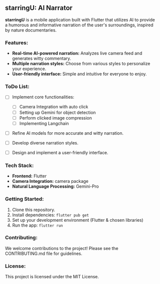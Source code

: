 ## starringU: AI Narrator

**starringU** is a mobile application built with Flutter that utilizes AI to provide a humorous and informative narration of the user's surroundings, inspired by nature documentaries.

### Features:

* **Real-time AI-powered narration:** Analyzes live camera feed and generates witty commentary.
* **Multiple narration styles:** Choose from various styles to personalize your experience.
* **User-friendly interface:** Simple and intuitive for everyone to enjoy.

### ToDo List:

- [ ] Implement core functionalities:
  - [ ] Camera Integration with auto click
  - [ ] Setting up Gemini for object detection
  - [ ] Perform clicked image compression
  - [ ] Implementing Langchain
- [ ] Refine AI models for more accurate and witty narration.
- [ ] Develop diverse narration styles.
- [ ] Design and implement a user-friendly interface.


### Tech Stack:

* **Frontend:** Flutter
* **Camera Integration:** camera package
* **Natural Language Processing:** Gemini-Pro

### Getting Started:

1. Clone this repository.
2. Install dependencies: `flutter pub get`
3. Set up your development environment (Flutter & chosen libraries)
4. Run the app: `flutter run`

### Contributing:

We welcome contributions to the project! Please see the CONTRIBUTING.md file for guidelines.

### License:

This project is licensed under the MIT License.
